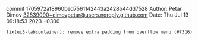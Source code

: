 commit 1705972af8960bed7561142443a2428b44dd7528
Author: Petar Dimov <32839090+dimovpetar@users.noreply.github.com>
Date:   Thu Jul 13 09:18:53 2023 +0300

    fix(ui5-tabcontainer): remove extra padding from overflow menu (#7316)
